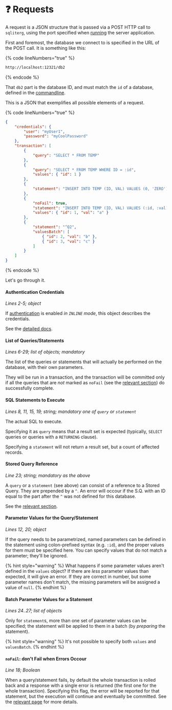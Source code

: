 # ❓ Requests

A request is a JSON structure that is passed via a POST HTTP call to `sqliterg`, using the port specified when [running](../../running.md#port) the server application.

First and foremost, the database we connect to is specified in the URL of the POST call. It is something like this:

{% code lineNumbers="true" %}
```bash
http://localhost:12321/db2
```
{% endcode %}

That `db2` part is the database ID, and must match the `id` of a database, defined in the [commandline](../../running.md#databases-and-config-companion-files).

This is a JSON that exemplifies all possible elements of a request.

{% code lineNumbers="true" %}
```json
{
    "credentials": {
        "user": "myUser1",
        "password": "myCoolPassword"
    },
    "transaction": [
        {
            "query": "SELECT * FROM TEMP"
        },
        {
            "query": "SELECT * FROM TEMP WHERE ID = :id",
            "values": { "id": 1 }
        },
        {
            "statement": "INSERT INTO TEMP (ID, VAL) VALUES (0, 'ZERO')"
        },
        {
            "noFail": true,
            "statement": "INSERT INTO TEMP (ID, VAL) VALUES (:id, :val)",
            "values": { "id": 1, "val": "a" }
        },
        {
            "statement": "^Q2",
            "valuesBatch": [
                { "id": 2, "val": "b" },
                { "id": 3, "val": "c" }
            ]
        }
    ]
}
```
{% endcode %}

Let's go through it.

#### Authentication Credentials

_Lines 2-5; object_

If [authentication](../authentication.md) is enabled _in `INLINE` mode_, this object describes the credentials.

See the [detailed docs](../authentication.md#credentials-in-the-request-inline-mode).

#### List of Queries/Statements

_Lines 6-29; list of objects; mandatory_

The list of the queries or statements that will actually be performed on the database, with their own parameters.

They will be run in a transaction, and the transaction will be committed only if all the queries that are _not_ marked as `noFail` (see the [relevant section](errors.md)) do successfully complete.

#### SQL Statements to Execute

_Lines 8, 11, 15, 19; string; mandatory one of `query` or `statement`_

The actual SQL to execute.

Specifying it as `query` means that a result set is expected (typically, `SELECT` queries or queries with a `RETURNING` clause).

Specifying a `statement` will not return a result set, but a count of affected records.

#### Stored Query Reference

_Line 23; string; mandatory as the above_

A `query` or a `statement` (see above) can consist of a reference to a Stored Query. They are prepended by a `^`. An error will occour if the S.Q. with an ID equal to the part after the `^` was not defined for this database.

See the [relevant section](../../configuration-file/stored-statements.md).

#### Parameter Values for the Query/Statement

_Lines 12, 20; object_

If the query needs to be parametrized, named parameters can be defined in the statement using colon-prefixed syntax (e.g. `:id`), and the proper values for them must be specified here. You can specify values that do not match a parameter; they'll be ignored.

{% hint style="warning" %}
What happens if some parameter values aren't defined in the `values` object? If there are _less_ parameter values than expected, it will give an error. If they are correct in number, but some parameter names don't match, the missing parameters will be assigned a value of `null`.
{% endhint %}

#### Batch Parameter Values for a Statement

_Lines 24..27; list of objects_

Only for `statement`s, more than one set of parameter values can be specified; the statement will be applied to them in a batch (by _preparing_ the statement).

{% hint style="warning" %}
It's not possible to specify both `values` and `valuesBatch`.
{% endhint %}

#### `noFail`: don't Fail when Errors Occour

_Line 18; Boolean_

When a query/statement fails, by default the whole transaction is rolled back and a response with a single error is returned (the first one for the whole transaction). Specifying this flag, the error will be reported for that statement, but the execution will continue and eventually be committed. See the [relevant page](errors.md) for more details.
